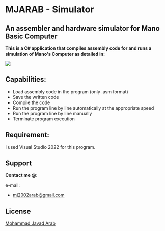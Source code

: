 # MJARAB - Simulator

## An assembler and hardware simulator for Mano Basic Computer

**This is a C# application that compiles assembly code for and runs a simulation of Mano's Computer as detailed in:**

<img src="https://github.com/MJARAB/MJARAB-Simulator/blob/main/Picture.png">

## Capabilities:
* Load assembly code in the program (only .asm format)
* Save the written code
* Compile the code
* Run the program line by line automatically at the appropriate speed
* Run the program line by line manually
* Terminate program execution

## Requirement:
I used Visual Studio 2022 for this program.

## Support

**Contact me @:**

e-mail:

* mj2002arab@gmail.com

## License

[Mohammad Javad Arab](https://github.com/MJARAB)
